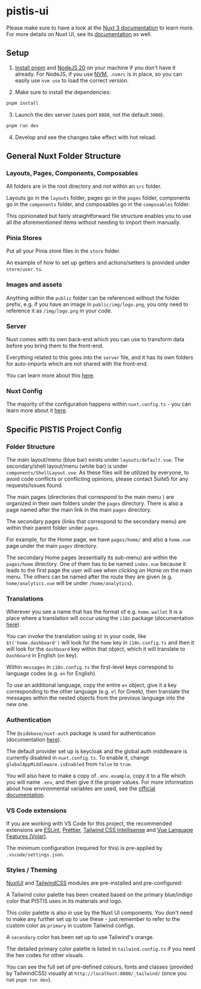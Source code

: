 # pistis-ui

Please make sure to have a look at the [Nuxt 3 documentation](https://nuxt.com/docs/getting-started/introduction) to learn more.
For more details on Nuxt UI, see its [documentation](https://ui.nuxt.com/getting-started) as well.

## Setup

1. [Install pnpm](https://pnpm.io/installation) and [NodeJS 20](https://nodejs.org/en/download) on your machine if you don't have it already. For NodeJS, if you use [NVM](https://github.com/nvm-sh/nvm), `.nvmrc` is in place, so you can easily use `nvm use` to load the correct version.

2. Make sure to install the dependencies:

```bash
pnpm install
```

3. Launch the dev server (uses port `8080`, not the default `3000`).

```bash
pnpm run dev
```

4. Develop and see the changes take effect with hot reload.

## General Nuxt Folder Structure

### Layouts, Pages, Components, Composables

All folders are in the root directory and not within an `src` folder.

Layouts go in the `layouts` folder, pages go in the `pages` folder, components go in the `components` folder, and composables go in the `composables` folder.

This opinionated but fairly straightforward file structure enables you to use all the aforementioned items without needing to import them manually.

### Pinia Stores

Put all your Pinia store files in the `store` folder.

An example of how to set up getters and actions/setters is provided under `store/user.ts`.

### Images and assets

Anything within the `public` folder can be referenced without the folder prefix, e.g. if you have an image in `public/img/logo.png`, you only need to reference it as `/img/logo.png` in your code.

### Server

Nuxt comes with its own back-end which you can use to transform data before you bring them to the front-end.

Everything related to this goes into the `server` file, and it has its own folders for auto-imports which are not shared with the front-end.

You can learn more about this [here](https://nuxt.com/docs/guide/directory-structure/server).

### Nuxt Config

The majority of the configuration happens within `nuxt.config.ts` - you can learn more about it [here](https://nuxt.com/docs/guide/directory-structure/nuxt.config).

## Specific PISTIS Project Config

### Folder Structure

The main layout/menu (blue bar) exists under `layouts/default.vue`.
The secondary/shell layout/menu (white bar) is under `components/ShellLayout.vue`.
As these files will be utilized by everyone, to avoid code conflicts or conflicting opinions, please contact Suite5 for any requests/issues found.

The main pages (directories that correspond to the main menu
) are organized in their own folders under the `pages` directory. There is also a page named after the main link in the main `pages` directory.

The secondary pages (links that correspond to the secondary menu) are within their parent folder under `pages`.

For example, for the Home page, we have `pages/home/` and also a `home.vue` page under the main `pages` directory.

The secondary Home pages (essentially its sub-menu) are within the `pages/home` directory. One of them has to be named `index.vue` because it leads to the first page the user will see when clicking on Home on the main menu. The others can be named after the route they are given (e.g. `home/analytics.vue` will be under `/home/analytics`).

### Translations

Wherever you see a name that has the format of e.g. `home.wallet` it is a place where a translation will occur using the `i18n` package (documentation [here](https://i18n.nuxtjs.org/)).

You can invoke the translation using `$t` in your code, like `$t('home.dashboard')` will look for the `home` key in `i18n.config.ts` and then it will look for the `dashboard` key within that object, which it will translate to `Dashboard` in English (`en` key).

Within `messages` in `i18n.config.ts` the first-level keys correspond to language codes (e.g. `en` for English).

To use an additional language, copy the entire `en` object, give it a key corresponding to the other language (e.g. `el` for Greek), then translate the messages within the nested objects from the previous language into the new one.

### Authentication

The `@sidebase/nuxt-auth` package is used for authentication (documentation [here](https://sidebase.io/nuxt-auth/getting-started)).

The default provider set up is keycloak and the global auth middleware is currently disabled in `nuxt.config.ts`.
To enable it, change `globalAppMiddleware.isEnabled` from `false` to `true`.

You will also have to make a copy of `.env.example`, copy it to a file which you will name `.env`, and then give it the proper values. For more information about how environmental variables are used, see the [official documentation](https://nuxt.com/docs/guide/directory-structure/env).

### VS Code extensions

If you are working with VS Code for this project, the recommended extensions are [ESLint](https://marketplace.visualstudio.com/items?itemName=dbaeumer.vscode-eslint), [Prettier](https://marketplace.visualstudio.com/items?itemName=esbenp.prettier-vscode), [Tailwind CSS Intellisense](https://marketplace.visualstudio.com/items?itemName=bradlc.vscode-tailwindcss) and [Vue Language Features (Volar)](https://marketplace.visualstudio.com/items?itemName=Vue.volar).

The minimum configuration (required for this) is pre-applied by `.vscode/settings.json`.

### Styles / Theming

[NuxtUI](https://ui.nuxt.com) and [TailwindCSS](https://tailwindcss.com) modules are pre-installed and pre-configured:

A Tailwind color palette has been created based on the primary blue/indigo color that PISTIS uses in its materials and logo.

This color palette is also in use by the Nuxt UI components. You don't need to make any further set up to use these - just remember to refer to the custom color as `primary` in custom Tailwind configs.

A `secondary` color has been set up to use Tailwind's orange.

The detailed primary color palette is listed in `tailwind.config.ts` if you need the hex codes for other visuals.

You can see the full set of pre-defined colours, fonts and classes (provided by TailwindCSS) visually at `http://localhost:8080/_tailwind/` (once you run `pnpm run dev`).
